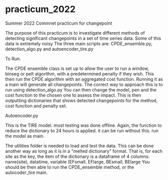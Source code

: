 # practicum_2022
Summer 2022 Commnet practicum for changepoint

The purpose of this practicum is to investigate different methods of detecting significant changepoints in a set of time series data. Some of this data is extremely noisy
The three main scripts are:
	CPDE_ensemble.py, detection_algo.py and autoencoder_tire.py

To Run.

The CPDE ensemble class is set up to allow the user to run a window, binseg or pelt algorithm, with a predetermined penalty if they wish. This then run the CPDE algorithm with an aggregated cost function. 
Running it as a main will generate all changepoints. The correct way to approach this is to run using detection_algo.py
You can then change the model, pen and the cost function to the chosen one to assess the impact. This is then outputting dictionaries that shows detected changepoints for the method, cost function and penalty set. 

Autoencoder.py

This is the TIRE model. most testing was done offline. Again, the function to reduce the dictionary to 24 hours is applied. it can be run without this. 
run the model as main.

The utilities folder is needed to load and test the data. This can be done another way as long as it is in a "melted dictionary" format. That is, for each site as the key, the item of the dictionary is a dataframe of 4 columns:
	name(site), datatime, variable [EFsmall, EFlarge, BEsmall, BElarge
You should be then able to run the CPDE_ensemble method, or the autocoder_tire main.
